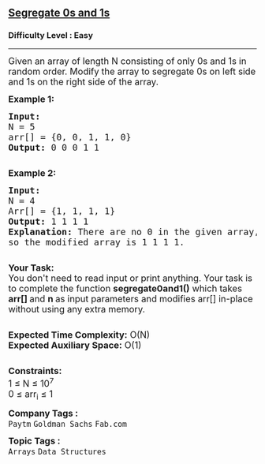 <h2><a href="https://practice.geeksforgeeks.org/problems/segregate-0s-and-1s5106/1?page=2&difficulty[]=0&status[]=solved&category[]=Arrays&sortBy=submissions">Segregate 0s and 1s</a></h2><h3>Difficulty Level : Easy</h3><hr><div class="problems_problem_content__Xm_eO"><p><span style="font-size:18px">Given an array&nbsp;of length N consisting of&nbsp;only 0s and 1s in random order. Modify the array to segregate 0s on left side and 1s on the right side of the array. </span></p>

<p><span style="font-size:18px"><strong>Example 1:</strong></span></p>

<pre><span style="font-size:18px"><strong>Input:
</strong>N = 5
arr[] = {0, 0, 1, 1, 0}
<strong>Output:</strong> 0 0 0 1 1
</span></pre>

<p><br>
<span style="font-size:18px"><strong>Example 2:</strong></span></p>

<pre><span style="font-size:18px"><strong>Input:
</strong>N = 4
Arr[] = {1, 1, 1, 1}
<strong>Output:</strong> 1 1 1 1
<strong>Explanation:</strong>&nbsp;There are no 0 in the given array, 
so the modified array is 1 1 1 1.</span></pre>

<p><br>
<span style="font-size:18px"><strong>Your Task:</strong><br>
You don't need to read input or print anything. Your task is to complete the function&nbsp;<strong>segregate0and1()</strong>&nbsp;which takes <strong>arr[]&nbsp;</strong>and&nbsp;<strong>n&nbsp;</strong>as input parameters and modifies arr[] in-place without using any extra memory.</span></p>

<p><br>
<span style="font-size:18px"><strong>Expected Time Complexity:</strong>&nbsp;O(N)<br>
<strong>Expected Auxiliary Space:</strong>&nbsp;O(1)</span></p>

<p><br>
<span style="font-size:18px"><strong>Constraints:</strong><br>
1 ≤ N ≤ 10<sup>7</sup><br>
0 ≤ arr<sub>i</sub> ≤ 1</span></p>
</div><p><span style=font-size:18px><strong>Company Tags : </strong><br><code>Paytm</code>&nbsp;<code>Goldman Sachs</code>&nbsp;<code>Fab.com</code>&nbsp;<br><p><span style=font-size:18px><strong>Topic Tags : </strong><br><code>Arrays</code>&nbsp;<code>Data Structures</code>&nbsp;